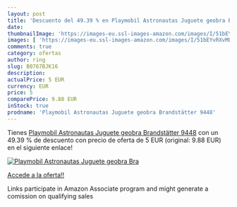 ```yaml
---
layout: post
title: 'Descuento del 49.39 % en Playmobil Astronautas Juguete geobra Bra'
date: 
thumbnailImage: 'https://images-eu.ssl-images-amazon.com/images/I/51bEYvRXvML._SL200_.jpg'
images: [ 'https://images-eu.ssl-images-amazon.com/images/I/51bEYvRXvML._SL200_.jpg' ]
comments: true
category: ofertas
author: ring
slug: B0767BJK16
description:
actualPrice: 5 EUR
currency: EUR
price: 5
comparePrice: 9.88 EUR
inStock: true
prodname: 'Playmobil Astronautas Juguete geobra Brandstätter 9448'
---
```


Tienes [Playmobil Astronautas Juguete geobra Brandstätter 9448](https://www.amazon.es/dp/B0767BJK16/?tag=tolees-21) con un 49.39 % de descuento con precio de oferta de 5 EUR (original: 9.88 EUR) en el siguiente enlace!

[![Playmobil Astronautas Juguete geobra Bra](https://images-eu.ssl-images-amazon.com/images/I/51bEYvRXvML._SL200_.jpg)](https://www.amazon.es/dp/B0767BJK16/?tag=tolees-21)

[Accede a la oferta!!](https://www.amazon.es/dp/B0767BJK16/?tag=tolees-21)

Links participate in Amazon Associate program and might generate a comission on qualifying sales


